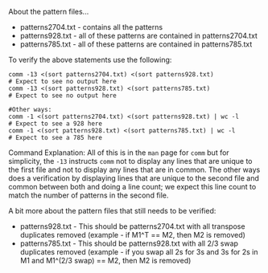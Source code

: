 About the pattern files...
* patterns2704.txt - contains all the patterns
* patterns928.txt - all of these patterns are contained in patterns2704.txt
* patterns785.txt - all of these patterns are contained in patterns785.txt

To verify the above statements use the following:
```
comm -13 <(sort patterns2704.txt) <(sort patterns928.txt)
# Expect to see no output here
comm -13 <(sort patterns928.txt) <(sort patterns785.txt)
# Expect to see no output here

#Other ways:
comm -1 <(sort patterns2704.txt) <(sort patterns928.txt) | wc -l
# Expect to see a 928 here
comm -1 <(sort patterns928.txt) <(sort patterns785.txt) | wc -l
# Expect to see a 785 here
```

Command Explanation: All of this is in the ```man``` page for ```comm``` but for simplicity, the ```-13``` instructs ```comm``` not to display any lines that are unique to the first file and not to display any lines that are in common.  The other ways does a verification by displaying lines that are unique to the second file and common between both and doing a line count; we expect this line count to match the number of patterns in the second file.

A bit more about the pattern files that still needs to be verified:
* patterns928.txt - This should be patterns2704.txt with all transpose duplicates removed (example - if M1^T == M2, then M2 is removed)
* patterns785.txt -  This should be patterns928.txt with all 2/3 swap duplicates removed (example - if you swap all 2s for 3s and 3s for 2s in M1 and M1^(2/3 swap) == M2, then M2 is removed)
